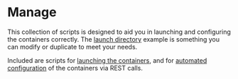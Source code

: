 # Manage

This collection of scripts is designed to aid you in launching and configuring the containers correctly. The [launch directory](manage/scripts/automate-architecture/launch-siebel) example is something you can modify or duplicate to meet your needs.

Included are scripts for [launching the containers](manage/scripts/automate-architecture/generic/container), and for [automated configuration](manage/scripts/automate-architecture/smc) of the containers via REST calls.
